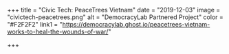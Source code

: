 +++
title = "Civic Tech: PeaceTrees Vietnam"
date = "2019-12-03"
image = "civictech-peacetrees.png"
alt = "DemocracyLab Partnered Project"
color = "#F2F2F2"
link1 = "https://democracylab.ghost.io/peacetrees-vietnam-works-to-heal-the-wounds-of-war/"

+++
